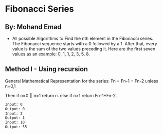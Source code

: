 # Fibonacci Series

## By: Mohand Emad

- All possible Algorithms to Find the nth element in the Fibonacci series. The Fibonacci sequence starts with
a 0 followed by a 1. After that, every value is the sum of the two values
preceding it. Here are the first seven values as an example: 0, 1, 1, 2, 3, 5, 8.

## Method I - Using recursion

General Mathematical Representation for the series: Fn = Fn-1 + Fn-2 unless n=0,1

Then if n=0 || n=1 return n.  else if n>1 return Fn-1+Fn-2.

```txt
Input: 0
Output: 0
Input: 2
Output: 1
Input: 10
Output: 55
```
